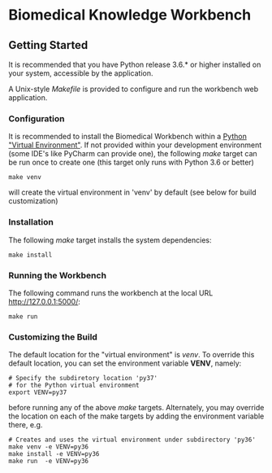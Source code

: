 # Biomedical Knowledge Workbench

## Getting Started

It is recommended that you have Python release 3.6.* or higher installed on your system, accessible by the application.

A Unix-style _Makefile_ is provided to configure and run the workbench web application.

### Configuration

It is recommended to install the Biomedical Workbench within a 
[Python "Virtual Environment"](https://docs.python.org/3/tutorial/venv.html). 
If not provided within your development environment (some IDE's like PyCharm can provide one), 
the following _make_ target can be run once to create one (this target only runs with Python 3.6 or better)


``` 
make venv
```

will create the virtual environment in  'venv' by default (see below for build customization)


### Installation

The following _make_ target installs the system dependencies:

```
make install
```

### Running the Workbench

The following command runs the workbench at the local URL http://127.0.0.1:5000/:


```
make run
```

###  Customizing the Build

The default location for the "virtual environment" is _venv_.  To override this default location,
you can set the environment variable **VENV**, namely:

```
# Specify the subdiretory location 'py37' 
# for the Python virtual environment
export VENV=py37
```

before running any of the above _make_ targets. Alternately, you may override the location on each 
of the make targets by adding the environment variable there,  e.g.


```
# Creates and uses the virtual environment under subdirectory 'py36'
make venv -e VENV=py36
make install -e VENV=py36
make run  -e VENV=py36
```
